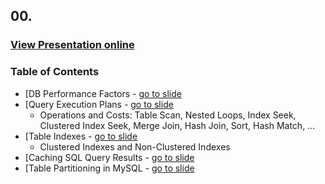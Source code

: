 ## 00. 
### [View Presentation online](https://rawgit.com/TelerikAcademy/Databases/master/14.%20Database%20Performance/Slides/index.html)
### Table of Contents
* [DB Performance Factors - [go to slide](https://rawgit.com/TelerikAcademy/Databases/master/14.%20Database%20Performance/Slides/index.html#/db-performance)
* [Query Execution Plans - [go to slide](https://rawgit.com/TelerikAcademy/Databases/master/14.%20Database%20Performance/Slides/index.html#/query-execution-plans)
  * Operations and Costs: Table Scan, Nested Loops, Index Seek, Clustered Index Seek, Merge Join, Hash Join, Sort, Hash Match, …
* [Table Indexes - [go to slide](https://rawgit.com/TelerikAcademy/Databases/master/14.%20Database%20Performance/Slides/index.html#/indexes)
  * Clustered Indexes and Non-Clustered Indexes
* [Caching SQL Query Results - [go to slide](https://rawgit.com/TelerikAcademy/Databases/master/14.%20Database%20Performance/Slides/index.html#/caching-sql-query-results)
* [Table Partitioning in MySQL - [go to slide](https://rawgit.com/TelerikAcademy/Databases/master/14.%20Database%20Performance/Slides/index.html#/table-partitioning-concepts)


